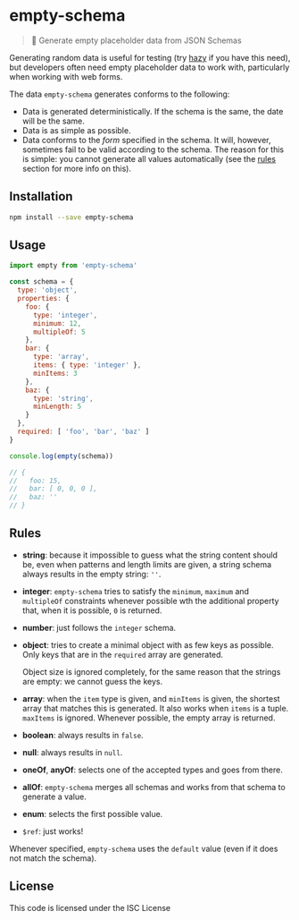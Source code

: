 # empty-schema

> :crystal_ball: Generate empty placeholder data from JSON Schemas

Generating random data is useful for testing (try [hazy](https://www.npmjs.com/package/hazy) if you have this need), but developers often need empty placeholder data to work with, particularly when working with web forms.

The data `empty-schema` generates conforms to the following:
  - Data is generated deterministically. If the schema is the same, the date will be the same.
  - Data is as simple as possible.
  - Data conforms to the *form* specified in the schema.  It will, however, sometimes fail to be valid according to the schema. The reason for this is simple: you cannot generate all values automatically (see the [rules](#rules) section for more info on this).

## Installation

```sh
npm install --save empty-schema
```

## Usage

```js
import empty from 'empty-schema'

const schema = {
  type: 'object',
  properties: {
    foo: {
      type: 'integer',
      minimum: 12,
      multipleOf: 5
    },
    bar: {
      type: 'array',
      items: { type: 'integer' },
      minItems: 3
    },
    baz: {
      type: 'string',
      minLength: 5
    }
  },
  required: [ 'foo', 'bar', 'baz' ]
}

console.log(empty(schema))

// {
//   foo: 15,
//   bar: [ 0, 0, 0 ],
//   baz: ''
// }
```

## Rules

  - **string**: because it impossible to guess what the string
    content should be, even when patterns and length limits are given,
    a string schema always results in the empty string: `''`.

  - **integer**: `empty-schema` tries to satisfy the `minimum`, `maximum`
    and `multipleOf` constraints whenever possible wth the additional property
    that, when it is possible, `0` is returned.

  - **number**: just follows the `integer` schema.
  - **object**: tries to create a minimal object with as few keys as possible.
    Only keys that are in the `required` array are generated.

    Object size is ignored completely, for the same reason that the
    strings are empty: we cannot guess the keys.

  - **array**: when the `item` type is given, and `minItems` is given,
    the shortest array that matches this is generated.  It also works
    when `items` is a tuple.  `maxItems` is ignored.  Whenever possible,
    the empty array is returned.

  - **boolean**: always results in `false`.
  - **null**: always results in `null`.

  - **oneOf**, **anyOf**: selects one of the accepted types and goes from there.
  - **allOf**: `empty-schema` merges all schemas and works from that schema
    to generate a value.
  - **enum**: selects the first possible value.
  - `$ref`: just works!

Whenever specified, `empty-schema` uses the `default` value (even if it
does not match the schema).

## License

This code is licensed under the ISC License
